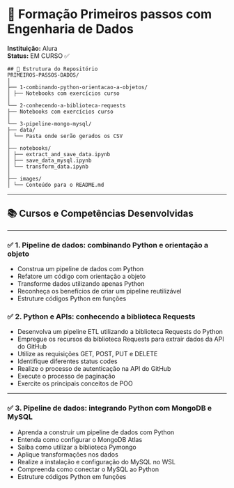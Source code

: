 # 🐍 Formação Primeiros passos com Engenharia de Dados
**Instituição:** Alura  
**Status:** EM CURSO ✅  

```
## 📂 Estrutura do Repositório
PRIMEIROS-PASSOS-DADOS/
│
├── 1-combinando-python-orientacao-a-objetos/
│ ├── Notebooks com exercícios curso
│
└── 2-conhecendo-a-biblioteca-requests
├── Notebooks com exercícios curso
│
└── 3-pipeline-mongo-mysql/
├── data/
│ └── Pasta onde serão gerados os CSV
│
├── notebooks/
│ ├── extract_and_save_data.ipynb
│ ├── save_data_mysql.ipynb
│ └── transform_data.ipynb
│
├── images/
│ └── Conteúdo para o README.md

```

---

## 📚 Cursos e Competências Desenvolvidas  

---

### ✅ 1. Pipeline de dados: combinando Python e orientação a objeto

- Construa um pipeline de dados com Python
- Refatore um código com orientação a objeto
- Transforme dados utilizando apenas Python
- Reconheça os benefícios de criar um pipeline reutilizável
- Estruture códigos Python em funções

### ✅ 2. Python e APIs: conhecendo a biblioteca Requests

- Desenvolva um pipeline ETL utilizando a biblioteca Requests do Python
- Empregue os recursos da biblioteca Requests para extrair dados da API do GitHub
- Utilize as requisições GET, POST, PUT e DELETE
- Identifique diferentes status codes
- Realize o processo de autenticação na API do GitHub
- Execute o processo de paginação
- Exercite os principais conceitos de POO

---

 
### ✅ 3. Pipeline de dados: integrando Python com MongoDB e MySQL

- Aprenda a construir um pipeline de dados com Python
- Entenda como configurar o MongoDB Atlas
- Saiba como utilizar a biblioteca Pymongo
- Aplique transformações nos dados
- Realize a instalação e configuração do MySQL no WSL
- Compreenda como conectar o MySQL ao Python
- Estruture códigos Python em funções

